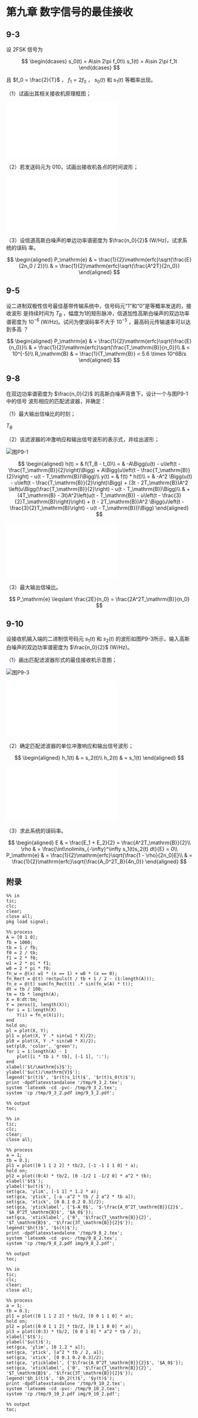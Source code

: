 # 第九章 数字信号的最佳接收 #

## 9-3 ##

设 2FSK 信号为

$$
\begin{dcases}
	s_0(t) = A\sin 2\pi f_0t\\
	s_1(t) = A\sin 2\pi f_1t
\end{dcases}
$$

且 $f_0 = \frac{2}{T}$ ， $f_1 = 2f_0$ ， $s_0(t)$ 和 $s_1(t)$ 等概率出现。

（1）试画出其相关接收机原理框图；

![9-3-1](img/9_3_1.pdf)

（2）若发送码元为 010，试画出接收机各点的时间波形；

![时间波形](img/9_3_2.pdf "时间波形")

（3）设信道高斯白噪声的单边功率谱密度为 $\frac{n_0}{2}$ (W/Hz)，试求系统的误码
率。

$$
\begin{aligned}
	P_\mathrm{e} & = \frac{1}{2}\mathrm{erfc}\sqrt{\frac{E}{2n_0 / 2}}\\
	& = \frac{1}{2}\mathrm{erfc}\sqrt{\frac{A^2T}{2n_0}}
\end{aligned}
$$

## 9-5 ##

设二进制双极性信号最佳基带传输系统中，信号码元“1”和“0”是等概率发送的，接收波形
是持续时间为 $T_B$ ，幅度为1的矩形脉冲，信道加性高斯白噪声的双边功率谱密度为
$10^{-6}$ (W/Hz)。试问为使误码率不大于 $10^{-5}$ ，最高码元传输速率可以达到多高
？

$$
\begin{aligned}
	P_\mathrm{e} & = \frac{1}{2}\mathrm{erfc}\sqrt{\frac{E}{n_0}}\\
	& = \frac{1}{2}\mathrm{erfc}\sqrt{\frac{T_\mathrm{B}}{n_0}}\\
	& < 10^{-5}\\
	R_\mathrm{B} &  = \frac{1}{T_\mathrm{B}} < 5.6 \times 10^6B/s
\end{aligned}
$$

## 9-8 ##

在双边功率谱密度为 $\frac{n_0}{2}$ 的高斯白噪声背景下，设计一个与图P9-1中的信号
波形相应的匹配滤波器，并确定：

（1）最大输出信噪比的时刻；

$T_B$

（2）该滤波器的冲激响应和输出信号波形的表示式，并绘出波形；

![图P9-1](img/9_1.png "图P9-1")

$$
\begin{aligned}
	h(t) = & f(T_B - t_0)\\
	= & -A\Bigg(u(t) - u\left(t - \frac{T_\mathrm{B}}{2}\right)\Bigg) +
	 A\Bigg(u\left(t - \frac{T_\mathrm{B}}{2}\right) - u(t -
	 T_\mathrm{B})\Bigg)\\
	y(t) = & f(t) * h(t)\\
	 = & -A^2 \Bigg(u(t) - u\left(t -
	 \frac{T_\mathrm{B}}{2}\right)\Bigg) + (3t -
	 2T_\mathrm{B})A^2 \left(u\Bigg(\frac{T_\mathrm{B}}{2}\right) -
	 u(t - T_\mathrm{B})\Bigg)\\
	  & + (4T_\mathrm{B} - 3t)A^2\left(u(t - T_\mathrm{B}) - u\left(t -
	  \frac{3}{2}T_\mathrm{B}\right)\right) + (t - 2T_\mathrm{B})A^2
	  \Bigg(u\left(t - \frac{3}{2}T_\mathrm{B}\right) - u(t - T_\mathrm{B}))\Bigg)
\end{aligned}
$$

![9_8_2](img/9_8_2.pdf "9_8_2")

（3）最大输出信噪比。

$$
	P_\mathrm{e} \leqslant \frac{2E}{n_0} = \frac{2A^2T_\mathrm{B}}{n_0}
$$

## 9-10 ##

设接收机输入端的二进制信号码元 $s_1(t)$ 和 $s_2(t)$
的波形如图P9-3所示，输入高斯
白噪声的双边功率谱密度为 $\frac{n_0}{2}$ (W/Hz)。

（1）画出匹配滤波器形式的最佳接收机示意图；

![图P9-3](img/9_3.png "图P9-3")

![9_10_1](img/9_10_1.pdf "9_10_1")

（2）确定匹配滤波器的单位冲激响应和输出信号波形；

$$
\begin{aligned}
	h_1(t) &  = s_2(t)\\
	h_2(t) & = s_1(t)
\end{aligned}
$$

![9_10_2](img/9_10_2.pdf "9_10_2")

（3）求此系统的误码率。

$$
\begin{aligned}
	E & = \frac{E_1 + E_2}{2} = \frac{A^2T_\mathrm{B}}{2}\\
	\rho & = \frac{\int\nolimits_{-\infty}^\infty s_1(t)s_2(t) dt}{E} =
	0\\
	P_\mathrm{e} &  = \frac{1}{2}\mathrm{erfc}\sqrt{\frac{1 -
	\rho}{2n_0}E}\\
	 & = \frac{1}{2}\mathrm{erfc}\sqrt{\frac{A_0^2T_B}{4n_0}}
\end{aligned}
$$

## 附录 ##

```{.octave}
%% in
tic;
clc;
clear;
close all;
pkg load signal;

%% process
A = [0 1 0];
fb = 1000;
tb = 1 / fb;
f0 = 2 / tb;
f1 = 2 * f0;
w1 = 2 * pi * f1;
w0 = 2 * pi * f0;
fn_w = @(x) w1 * (x == 1) + w0 * (x == 0);
fn_Rect = @(t) rectpuls(t / tb + 1 / 2 - (1:length(A)));
fn_e = @(t) sum(fn_Rect(t) .* sin(fn_w(A) * t));
dt = tb / 100;
tm = tb * length(A);
X = 0:dt:tm;
Y = zeros(1, length(X));
for i = 1:length(X)
	Y(i) = fn_e(X(i));
end
hold on;
pl = plot(X, Y);
pl1 = plot(X, Y .* sin(w1 * X)/2);
pl0 = plot(X, Y .* sin(w0 * X)/2);
set(pl0, 'color', 'green');
for i = 1:length(A) - 1
	plot([i * tb i * tb], [-1 1], ':');
end
xlabel('$t/\mathrm{s}$');
ylabel('$u(t)/\mathrm{V}$');
legend('$r(t)$', '$r(t)s_1(t)$', '$r(t)s_0(t)$');
print -dpdflatexstandalone '/tmp/9_3_2.tex';
system 'latexmk -cd -pvc- /tmp/9_3_2.tex';
system 'cp /tmp/9_3_2.pdf img/9_3_2.pdf';

%% output
toc;
```

```{.octave}
%% in
tic;
clc;
clear;
close all;

%% process
a = 1;
tb = 0.1;
pl1 = plot([0 1 1 2 2] * tb/2, [-1 -1 1 1 0] * a);
hold on;
pl2 = plot((0:4) * tb/2, [0 -1/2 1 -1/2 0] * a^2 * tb);
xlabel('$t$');
ylabel('$u(t)$');
set(gca, 'ylim', [-1 1] * 1.2 * a);
set(gca, 'ytick', [-a -a^2 * tb / 2 a^2 * tb a]);
set(gca, 'xtick', [0 0.1 0.2 0.3]/2);
set(gca, 'yticklabel', {'$-A_0$', '$-\frac{A_0^2T_\mathrm{B}}{2}$', '$A_0^2T_\mathrm{B}$', '$A_0$'});
set(gca, 'xticklabel', {'0', '$\frac{T_\mathrm{B}}{2}', '$T_\mathrm{B}$', '$\frac{3T_\mathrm{B}}{2}$'});
legend('$h(t)$', '$s(t)$');
print -dpdflatexstandalone '/tmp/9_8_2.tex';
system 'latexmk -cd -pvc- /tmp/9_8_2.tex';
system 'cp /tmp/9_8_2.pdf img/9_8_2.pdf';

%% output
toc;
```

```{.octave}
%% in
tic;
clc;
clear;
close all;

%% process
a = 1;
tb = 0.1;
pl1 = plot([0 1 1 2 2] * tb/2, [0 0 1 1 0] * a);
hold on;
pl2 = plot([0 0 1 1 2] * tb/2, [0 1 1 0 0] * a);
pl3 = plot((0:3) * tb/2, [0 0 1 0] * a^2 * tb / 2);
xlabel('$t$');
ylabel('$u(t)$');
set(gca, 'ylim', [0 1.2 * a]);
set(gca, 'ytick', [a^2 * tb / 2, a]);
set(gca, 'xtick', [0 0.1 0.2 0.3]/2);
set(gca, 'yticklabel', {'$\frac{A_0^2T_\mathrm{B}}{2}$', '$A_0$'});
set(gca, 'xticklabel', {'0', '$\frac{T_\mathrm{B}}{2}', '$T_\mathrm{B}$', '$\frac{3T_\mathrm{B}}{2}$'});
legend('$h_1(t)$', '$h_2(t)$', '$y(t)$');
print -dpdflatexstandalone '/tmp/9_10_2.tex';
system 'latexmk -cd -pvc- /tmp/9_10_2.tex';
system 'cp /tmp/9_10_2.pdf img/9_10_2.pdf';

%% output
toc;
```


